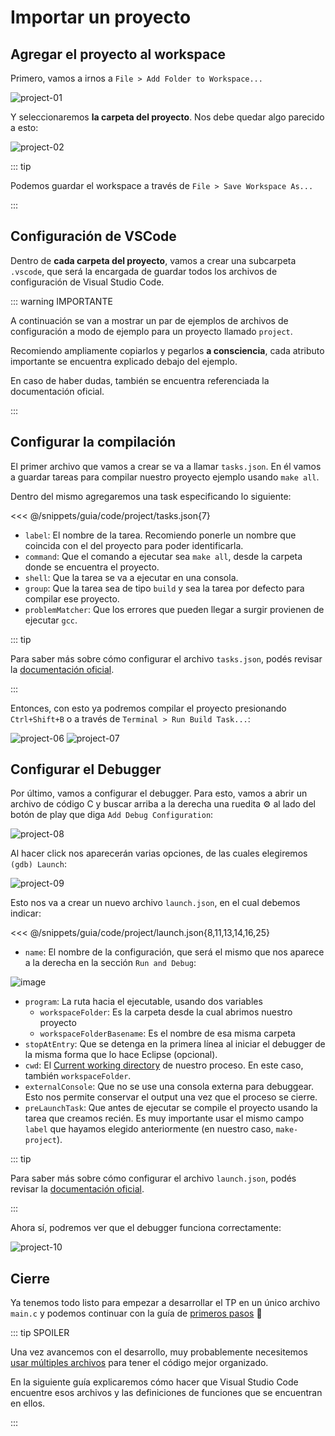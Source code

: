 # Importar un proyecto

## Agregar el proyecto al workspace

Primero, vamos a irnos a `File > Add Folder to Workspace...`

![project-01](https://user-images.githubusercontent.com/39303639/197107912-7e2c49cc-efcb-45ef-8dce-c7b9c75c9027.png)

Y seleccionaremos **la carpeta del proyecto**. Nos debe quedar algo parecido a
esto:

![project-02](/img/code/project-02.png)

::: tip

Podemos guardar el workspace a través de `File > Save Workspace As...`

:::

## Configuración de VSCode

Dentro de **cada carpeta del proyecto**, vamos a crear una subcarpeta `.vscode`,
que será la encargada de guardar todos los archivos de configuración de Visual
Studio Code.

::: warning IMPORTANTE

A continuación se van a mostrar un par de ejemplos de archivos de configuración
a modo de ejemplo para un proyecto llamado `project`.

Recomiendo ampliamente copiarlos y pegarlos **a consciencia**, cada atributo
importante se encuentra explicado debajo del ejemplo.

En caso de haber dudas, también se encuentra referenciada la documentación
oficial.

:::

## Configurar la compilación

El primer archivo que vamos a crear se va a llamar `tasks.json`. En él vamos a
guardar tareas para compilar nuestro proyecto ejemplo usando `make all`.

Dentro del mismo agregaremos una task especificando lo siguiente:

<<< @/snippets/guia/code/project/tasks.json{7}

- `label`: El nombre de la tarea. Recomiendo ponerle un nombre que coincida
  con el del proyecto para poder identificarla.
- `command`: Que el comando a ejecutar sea `make all`, desde la carpeta donde se
encuentra el proyecto.
- `shell`: Que la tarea se va a ejecutar en una consola.
- `group`: Que la tarea sea de tipo `build` y sea la tarea por defecto para
compilar ese proyecto.
- `problemMatcher`: Que los errores que pueden llegar a surgir provienen de
ejecutar `gcc`.

::: tip

Para saber más sobre cómo configurar el archivo `tasks.json`, podés revisar la
[documentación oficial](https://code.visualstudio.com/docs/editor/tasks#vscode).

:::

Entonces, con esto ya podremos compilar el proyecto presionando `Ctrl+Shift+B` o
a través de `Terminal > Run Build Task...`:


![project-06](https://user-images.githubusercontent.com/39303639/197194695-9e079198-3313-42d9-a20e-ce04580f778f.png)
![project-07](/img/code/project-07.png)

<!--
::: warning ADVERTENCIA

En caso de que aparezca el mensaje:
```
No se encontraron tareas de compilación para ejecutar. Configurar tareas de compilación...
```
Deberás reiniciar VSCode para poder efectuar los cambios.

:::
-->

## Configurar el Debugger

Por último, vamos a configurar el debugger. Para esto, vamos a abrir un archivo
de código C y buscar arriba a la derecha una ruedita ⚙️ al lado del botón de
play que diga `Add Debug Configuration`:

![project-08](https://user-images.githubusercontent.com/39303639/197196025-5f3dc146-e9f4-4f7c-85fe-ae3fc122a179.png)

Al hacer click nos aparecerán varias opciones, de las cuales elegiremos
`(gdb) Launch`:

![project-09](https://user-images.githubusercontent.com/39303639/197196325-e4ed78ca-9e25-4936-8387-d30ecd795f13.png)


Esto nos va a crear un nuevo archivo `launch.json`, en el cual debemos indicar:

<<< @/snippets/guia/code/project/launch.json{8,11,13,14,16,25}

- `name`: El nombre de la configuración, que será el mismo que nos aparece a la
derecha en la sección `Run and Debug`:

![image](https://user-images.githubusercontent.com/39303639/197197323-b7c10812-20ee-4d52-bb72-3e77bce5c582.png)

- `program`: La ruta hacia el ejecutable, usando dos variables
  - `workspaceFolder`: Es la carpeta desde la cual abrimos nuestro proyecto
  - `workspaceFolderBasename`: Es el nombre de esa misma carpeta
- `stopAtEntry`: Que se detenga en la primera línea al iniciar el debugger de la
misma forma que lo hace Eclipse (opcional).
- `cwd`: El
[Current working directory](https://docs.utnso.com.ar/guias/consola/rutas.html#current-working-directory)
de nuestro proceso. En este caso, también `workspaceFolder`.
- `externalConsole`: Que no se use una consola externa para debuggear. Esto nos
permite conservar el output una vez que el proceso se cierre.
- `preLaunchTask`: Que antes de ejecutar se compile el proyecto usando la tarea
que creamos recién. Es muy importante usar el mismo campo `label` que hayamos 
elegido anteriormente (en nuestro caso, `make-project`).

::: tip

Para saber más sobre cómo configurar el archivo `launch.json`, podés revisar la
[documentación oficial](https://code.visualstudio.com/docs/editor/debugging#_launch-configurations).

:::

Ahora sí, podremos ver que el debugger funciona correctamente:

![project-10](/img/code/project-10.png)


## Cierre

Ya tenemos todo listo para empezar a desarrollar el TP en un único archivo
`main.c` y podemos continuar con la guía de 
[primeros pasos](/guia/#importar-el-proyecto-en-un-ide-o-editor-de-texto) :tada:

::: tip SPOILER

Una vez avancemos con el desarrollo, muy probablemente necesitemos 
[usar múltiples archivos](/guia/multiples-archivos) para tener el código mejor
organizado. 

En la siguiente guía explicaremos cómo hacer que Visual Studio Code encuentre
esos archivos y las definiciones de funciones que se encuentran en ellos.

:::